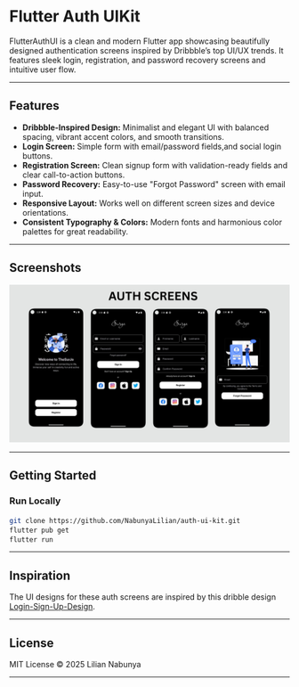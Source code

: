# Flutter Auth UIKit

FlutterAuthUI is a clean and modern Flutter app showcasing beautifully designed authentication screens inspired by Dribbble’s top UI/UX trends. It features sleek login, registration, and password recovery screens and intuitive user flow.

---

## Features

* **Dribbble-Inspired Design:** Minimalist and elegant UI with balanced spacing, vibrant accent colors, and smooth transitions.
* **Login Screen:** Simple form with email/password fields,and social login buttons.
* **Registration Screen:** Clean signup form with validation-ready fields and clear call-to-action buttons.
* **Password Recovery:** Easy-to-use "Forgot Password" screen with email input.
* **Responsive Layout:** Works well on different screen sizes and device orientations.
* **Consistent Typography & Colors:** Modern fonts and harmonious color palettes for great readability.

---

## Screenshots

![C5E56510-2D14-497E-AEA4-0FEE846B1D2A](assets/images/auth-screens.jpg)

---

## Getting Started

### Run Locally

```bash
git clone https://github.com/NabunyaLilian/auth-ui-kit.git
flutter pub get
flutter run
```

---

## Inspiration

The UI designs for these auth screens are inspired by this dribble design [Login-Sign-Up-Design](https://dribbble.com/shots/18891378-Login-Signup-Design-Flutter-App).

---

## License

MIT License © 2025 Lilian Nabunya

---


